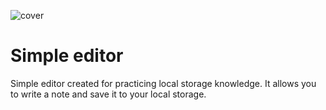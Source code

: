 ![cover](https://cotenfrontend.pl/img/cover.png)

# Simple editor 
Simple editor created for practicing local storage knowledge.
It allows you to write a note and save it to your local storage.
